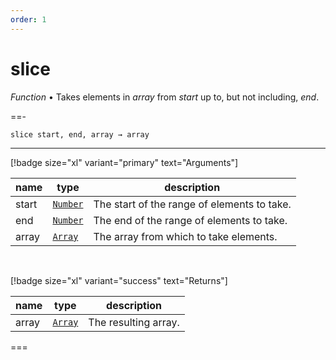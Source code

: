 ```yaml
---
order: 1
---
```

# slice

_Function_ &bull; Takes elements in _array_ from _start_ up to, but not including, _end_.


==- <pre><code>slice start, end, array &rarr; array</code></pre>
<hr>

[!badge size="xl" variant="primary" text="Arguments"]

| name | type | description |
|------|------|-------------|
|start|[`Number`][Number]|The start of the range of elements to take.|
|end|[`Number`][Number]|The end of the range of elements to take.|
|array|[`Array`][Array]|The array from which to take elements.|

<br>

[!badge size="xl" variant="success" text="Returns"]

| name | type | description |
|------|------|-------------|
|array|[`Array`][Global]|The resulting array.|



===




[Number]: https://developer.mozilla.org/en-US/docs/Web/JavaScript/Reference/Global_Objects/Number
[Array]: https://developer.mozilla.org/en-US/docs/Web/JavaScript/Reference/Global_Objects/Array
[Global]: #
